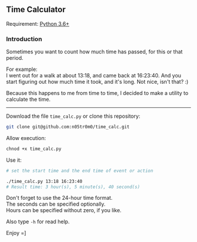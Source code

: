 ## Time Calculator

Requirement: [Python 3.6+](https://python.org/downloads)

### Introduction

Sometimes you want to count how much time has passed, for this or that period.

For example:<br>
I went out for a walk at about 13:18, and came back at 16:23:40.
And you start figuring out how much time it took, and it's long. Not nice, isn't that? :)

Because this happens to me from time to time, I decided to make a utility to calculate the time.

---

Download the file `time_calc.py` or clone this repository:
```bash
git clone git@github.com:n05tr0m0/time_calc.git
```

Allow execution:
```bash
chnod +x time_calc.py
```
Use it:
```bash
# set the start time and the end time of event or action

./time_calc.py 13:18 16:23:40
# Result time: 3 hour(s), 5 minute(s), 40 second(s)
```
Don't forget to use the 24-hour time format. <br>
The seconds can be specified optionally. <br>
Hours can be specified without zero, if you like.

Also type `-h` for read help.

Enjoy =]